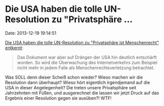 Die USA haben die tolle UN-Resolution zu \"Privatsphäre \...
============================================================

Date: 2013-12-19 19:14:51

[Die USA haben die tolle UN-Resolution zu \"Privatsphäre ist
Menschenrecht\" entkernt](http://www.heise.de/-2070221):

> Das Dokument war aber auf Drängen der USA hin deutlich entschärft
> worden. So wird die Überwachung des Internetverkehrs zum Beispiel
> nicht mehr in jedem Falle als Menschenrechtsverletzung betrachtet.

Was SOLL denn dieser Scheiß schon wieder? Wieso machen wir die
Resolution dann überhaupt? Wieso hört eigentlich irgendjemand auf die
USA in dieser Angelegenheit? Die treten unsere Privatsphäre seit
Jahrzehnten mit Füßen, und ausgerechnet die lassen wir jetzt Druck auf
das Ergebnis einer Resolution gegen sie ausüben?! WTF!
